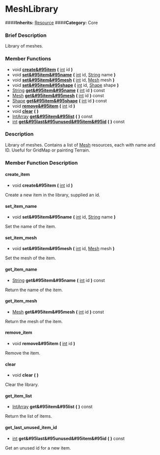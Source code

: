 #  MeshLibrary  
####**Inherits:** [Resource](class_resource)
####**Category:** Core

###  Brief Description  
Library of meshes.

###  Member Functions 
  * void  **[create&#95item](#create_item)**  **(** [int](class_int) id  **)**
  * void  **[set&#95item&#95name](#set_item_name)**  **(** [int](class_int) id, [String](class_string) name  **)**
  * void  **[set&#95item&#95mesh](#set_item_mesh)**  **(** [int](class_int) id, [Mesh](class_mesh) mesh  **)**
  * void  **[set&#95item&#95shape](#set_item_shape)**  **(** [int](class_int) id, [Shape](class_shape) shape  **)**
  * [String](class_string)  **[get&#95item&#95name](#get_item_name)**  **(** [int](class_int) id  **)** const
  * [Mesh](class_mesh)  **[get&#95item&#95mesh](#get_item_mesh)**  **(** [int](class_int) id  **)** const
  * [Shape](class_shape)  **[get&#95item&#95shape](#get_item_shape)**  **(** [int](class_int) id  **)** const
  * void  **[remove&#95item](#remove_item)**  **(** [int](class_int) id  **)**
  * void  **[clear](#clear)**  **(** **)**
  * [IntArray](class_intarray)  **[get&#95item&#95list](#get_item_list)**  **(** **)** const
  * [int](class_int)  **[get&#95last&#95unused&#95item&#95id](#get_last_unused_item_id)**  **(** **)** const

###  Description  
Library of meshes. Contains a list of [Mesh](class_mesh) resources, each with name and ID. Useful for GridMap or painting Terrain.

###  Member Function Description  

#### <a name="create_item">create_item</a>
  * void  **create&#95item**  **(** [int](class_int) id  **)**

Create a new item in the library, supplied an id.

#### <a name="set_item_name">set_item_name</a>
  * void  **set&#95item&#95name**  **(** [int](class_int) id, [String](class_string) name  **)**

Set the name of the item.

#### <a name="set_item_mesh">set_item_mesh</a>
  * void  **set&#95item&#95mesh**  **(** [int](class_int) id, [Mesh](class_mesh) mesh  **)**

Set the mesh of the item.

#### <a name="get_item_name">get_item_name</a>
  * [String](class_string)  **get&#95item&#95name**  **(** [int](class_int) id  **)** const

Return the name of the item.

#### <a name="get_item_mesh">get_item_mesh</a>
  * [Mesh](class_mesh)  **get&#95item&#95mesh**  **(** [int](class_int) id  **)** const

Return the mesh of the item.

#### <a name="remove_item">remove_item</a>
  * void  **remove&#95item**  **(** [int](class_int) id  **)**

Remove the item.

#### <a name="clear">clear</a>
  * void  **clear**  **(** **)**

Clear the library.

#### <a name="get_item_list">get_item_list</a>
  * [IntArray](class_intarray)  **get&#95item&#95list**  **(** **)** const

Return the list of items.

#### <a name="get_last_unused_item_id">get_last_unused_item_id</a>
  * [int](class_int)  **get&#95last&#95unused&#95item&#95id**  **(** **)** const

Get an unused id for a new item.
